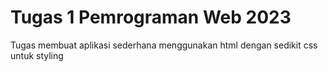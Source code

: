 # Tugas 1 Pemrograman Web 2023
Tugas membuat aplikasi sederhana menggunakan html dengan sedikit css untuk styling
